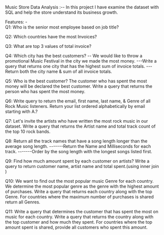 Music Store Data Analysis :--
In this project I have examine the dataset with SQL and help the store understand its business growth.

Features: -  
Q1: Who is the senior most employee based on job title?

Q2: Which countries have the most Invoices?

Q3: What are top 3 values of total invoice? 

Q4: Which city has the best customers?
-- We would like to throw a promotional Music Festival in the city we made the most money. 
---Write a query that returns one city that has the highest sum of invoice totals. 
---Return both the city name & sum of all invoice totals.


Q5: Who is the best customer? The customer who has spent the most money will be declared the best customer. 
Write a query that returns the person who has spent the most money.

Q6: Write query to return the email, first name, last name, & Genre of all Rock Music listeners. 
Return your list ordered alphabetically by email starting with A.?

 Q7: Let's invite the artists who have written the most rock music in our dataset. 
Write a query that returns the Artist name and total track count of the top 10 rock bands.

Q8: Return all the track names that have a song length longer than the average song length. 
-------Return the Name and Milliseconds for each track. 
-------Order by the song length with the longest songs listed first.

 Q9: Find how much amount spent by each customer on artists? Write a query to return customer name, artist name and total spent.(using inner join )


 Q10: We want to find out the most popular music Genre for each country. We determine the most popular genre as the genre 
with the highest amount of purchases. Write a query that returns each country along with the top Genre. For countries where 
the maximum number of purchases is shared return all Genres.

Q11: Write a query that determines the customer that has spent the most on music for each country. 
Write a query that returns the country along with the top customer and how much they spent. 
For countries where the top amount spent is shared, provide all customers who spent this amount.
